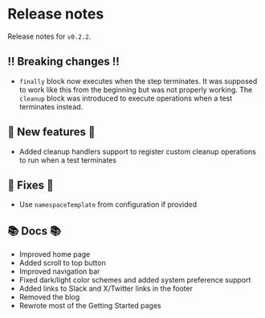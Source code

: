 # Release notes

Release notes for `v0.2.2`.

## ‼️ Breaking changes ‼️

- `finally` block now executes when the step terminates. It was supposed to work like this from the beginning but was not properly working. The `cleanup` block was introduced to execute operations when a test terminates instead.

## 💫 New features 💫

- Added cleanup handlers support to register custom cleanup operations to run when a test terminates

## 🔧 Fixes 🔧

- Use `namespaceTemplate` from configuration if provided

## 📚 Docs 📚

- Improved home page
- Added scroll to top button
- Improved navigation bar
- Fixed dark/light color schemes and added system preference support
- Added links to Slack and X/Twitter links in the footer
- Removed the blog
- Rewrote most of the Getting Started pages